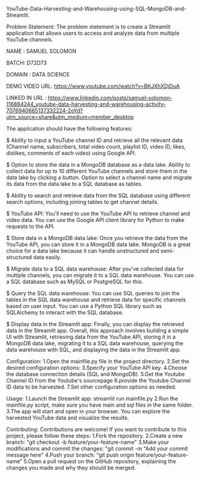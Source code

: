 YouTube-Data-Harvesting-and-Warehousing-using-SQL-MongoDB-and-Streamlit.

Problem Statement: The problem statement is to create a Streamlit application that allows users to access and analyze data from multiple YouTube channels. 

NAME : SAMUEL SOLOMON

BATCH: D72D73

DOMAIN : DATA SCIENCE


DEMO VIDEO URL: https://www.youtube.com/watch?v=BKJXhXDjDuA

LINKED IN URL : https://www.linkedin.com/posts/samuel-solomon-116884244_youtube-data-harvesting-and-warehousing-activity-7076940665137332224-2oYd?utm_source=share&utm_medium=member_desktop

The application should have the following features: 

$ Ability to input a YouTube channel ID and retrieve all the relevant data (Channel name, subscribers, total video count, playlist ID, video ID, likes, dislikes, comments of each video) using Google API. 

$ Option to store the data in a MongoDB database as a data lake. Ability to collect data for up to 10 different YouTube channels and store them in the data lake by clicking a button. Option to select a channel name and migrate its data from the data lake to a SQL database as tables. 

$ Ability to search and retrieve data from the SQL database using different search options, including joining tables to get channel details.

$ YouTube API: You'll need to use the YouTube API to retrieve channel and video data. You can use the Google API client library for Python to make requests to the API. 

$ Store data in a MongoDB data lake: Once you retrieve the data from the YouTube API, you can store it in a MongoDB data lake. MongoDB is a great choice for a data lake because it can handle unstructured and semi-structured data easily. 

$ Migrate data to a SQL data warehouse: After you've collected data for multiple channels, you can migrate it to a SQL data warehouse. You can use a SQL database such as MySQL or PostgreSQL for this. 

$ Query the SQL data warehouse: You can use SQL queries to join the tables in the SQL data warehouse and retrieve data for specific channels based on user input. You can use a Python SQL library such as SQLAlchemy to interact with the SQL database. 

$ Display data in the Streamlit app: Finally, you can display the retrieved data in the Streamlit app. Overall, this approach involves building a simple UI with Streamlit, retrieving data from the YouTube API, storing it in a MongoDB data lake, migrating it to a SQL data warehouse, querying the data warehouse with SQL, and displaying the data in the Streamlit app.

Configuration:
1.Open the mainfile.py file in the project directory.
2.Set the desired configuration options:
3.Specify your YouTube API key.
4.Choose the database connection details (SQL and MongoDB).
5.Get the Youtube Channel ID from the Youtube's sourcepage
6.provide the Youtube Channel ID data to be harvested.
7.Set other configuration options as needed.

Usage:
1.Launch the Streamlit app: streamlit run mainfile.py
2.Run the mainfile.py script, make sure you have main and sql files in the same folder.
3.The app will start and open in your browser. You can explore the harvested YouTube data and visualize the results.

Contributing:
Contributions are welcome! If you want to contribute to this project, please follow these steps:
1.Fork the repository.
2.Create a new branch: "git checkout -b feature/your-feature-name"
3.Make your modifications and commit the changes: "git commit -m "Add your commit message here"
4.Push your branch: "git push origin feature/your-feature-name"
5.Open a pull request on the GitHub repository, explaining the changes you made and why they should be merged.

